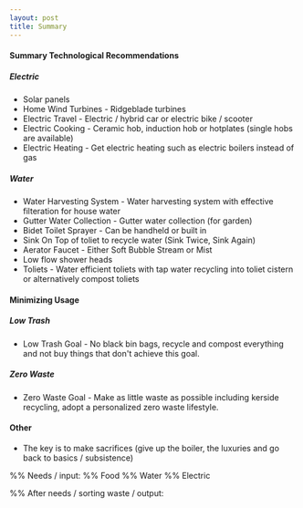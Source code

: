 ```yaml
---
layout: post
title: Summary
---
```


#### Summary Technological Recommendations
##### Electric
- Solar panels
- Home Wind Turbines - Ridgeblade turbines
- Electric Travel - Electric / hybrid car or electric bike / scooter
- Electric Cooking - Ceramic hob, induction hob or hotplates (single hobs are available)
- Electric Heating - Get electric heating such as electric boilers instead of gas

##### Water
- Water Harvesting System - Water harvesting system with effective filteration for house water
- Gutter Water Collection - Gutter water collection (for garden)
- Bidet Toilet Sprayer - Can be handheld or built in
- Sink On Top of toliet to recycle water (Sink Twice, Sink Again)
- Aerator Faucet - Either Soft Bubble Stream or Mist
- Low flow shower heads
- Toliets - Water efficient toliets with tap water recycling into toliet cistern or alternatively compost toliets

#### Minimizing Usage
##### Low Trash
- Low Trash Goal - No black bin bags, recycle and compost everything and not buy things that don't achieve this goal.

##### Zero Waste
- Zero Waste Goal - Make as little waste as possible including kerside recycling, adopt a personalized zero waste lifestyle.

#### Other
- The key is to make sacrifices (give up the boiler, the luxuries and go back to basics / subsistence)

%% Needs / input:
%% Food
%% Water
%% Electric

%% After needs / sorting waste / output:
